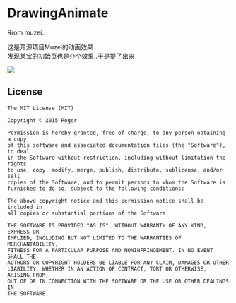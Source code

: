 DrawingAnimate
==============

Rrom muzei..

这是开源项目Muzei的动画效果..<br />
发现某宝的初始页也是介个效果..于是提了出来<br /> 

![](http://ww3.sinaimg.cn/mw690/a695acdegw1ems4v9pyttg20hh0uzgsy.gif)<br/> 


## License

	The MIT License (MIT)

	Copyright © 2015 Roger

	Permission is hereby granted, free of charge, to any person obtaining a copy
	of this software and associated documentation files (the "Software"), to deal
	in the Software without restriction, including without limitation the rights
	to use, copy, modify, merge, publish, distribute, sublicense, and/or sell
	copies of the Software, and to permit persons to whom the Software is
	furnished to do so, subject to the following conditions:

	The above copyright notice and this permission notice shall be included in
	all copies or substantial portions of the Software.

	THE SOFTWARE IS PROVIDED "AS IS", WITHOUT WARRANTY OF ANY KIND, EXPRESS OR
	IMPLIED, INCLUDING BUT NOT LIMITED TO THE WARRANTIES OF MERCHANTABILITY,
	FITNESS FOR A PARTICULAR PURPOSE AND NONINFRINGEMENT. IN NO EVENT SHALL THE
	AUTHORS OR COPYRIGHT HOLDERS BE LIABLE FOR ANY CLAIM, DAMAGES OR OTHER
	LIABILITY, WHETHER IN AN ACTION OF CONTRACT, TORT OR OTHERWISE, ARISING FROM,
	OUT OF OR IN CONNECTION WITH THE SOFTWARE OR THE USE OR OTHER DEALINGS IN
	THE SOFTWARE.
